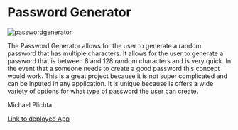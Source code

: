 # Password Generator

![passwordgenerator](https://user-images.githubusercontent.com/58678985/75122480-0d195c80-565b-11ea-92fa-acbc0e3880f7.png)

The Password Generator allows for the user to generate a random password that has multiple characters. It allows for the user to generate a password that is between 8 and 128 random characters and is very quick. In the event that a someone needs to create a good password this concept would work. This is a great project because it is not super complicated and can be inputed in any application. It is unique because is offers a wide variety of options for what type of password the user can create. 

Michael Plichta

[Link to deployed App](https://mekaleka.github.io/password-generator/)
